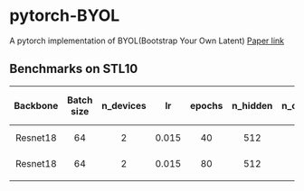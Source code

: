 # pytorch-BYOL

A pytorch implementation of BYOL(Bootstrap Your Own Latent) [Paper link](https://papers.nips.cc/paper/2020/hash/f3ada80d5c4ee70142b17b8192b2958e-Abstract.html)

## Benchmarks on STL10

| Backbone | Batch size | n_devices |   lr  | epochs | n_hidden | n_output_channel | Image shape |  tau  | Linear eval acc. |
|:--------:|:----------:|:---------:|:-----:|:------:|:--------:|:----------------:|:-----------:|:-----:|:----------------:|
| Resnet18 |     64     |     2     | 0.015 |   40   |    512   |        128       |   (96, 96)  | 0.996 |      0.7029      |
| Resnet18 |     64     |     2     | 0.015 |   80   |    512   |        128       |   (96, 96)  | 0.996 |      0.7655      |
|          |            |           |       |        |          |                  |             |       |                  |